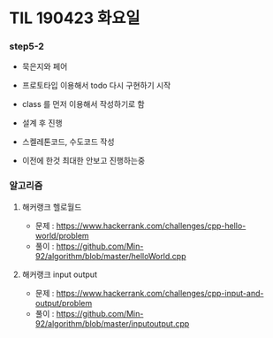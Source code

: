 # TIL 190423 화요일

### step5-2

- 묵은지와 페어
- 프로토타입 이용해서 todo 다시 구현하기 시작
- class 를 먼저 이용해서 작성하기로 함
- 설계 후 진행
- 스켈레톤코드, 수도코드 작성

- 이전에 한것 최대한 안보고 진행하는중



### 알고리즘

1. 해커랭크 헬로월드
   - 문제 : <https://www.hackerrank.com/challenges/cpp-hello-world/problem>
   - 풀이 : <https://github.com/Min-92/algorithm/blob/master/helloWorld.cpp>

2. 해커랭크 input output
   - 문제 : https://www.hackerrank.com/challenges/cpp-input-and-output/problem
   - 풀이 : <https://github.com/Min-92/algorithm/blob/master/inputoutput.cpp>